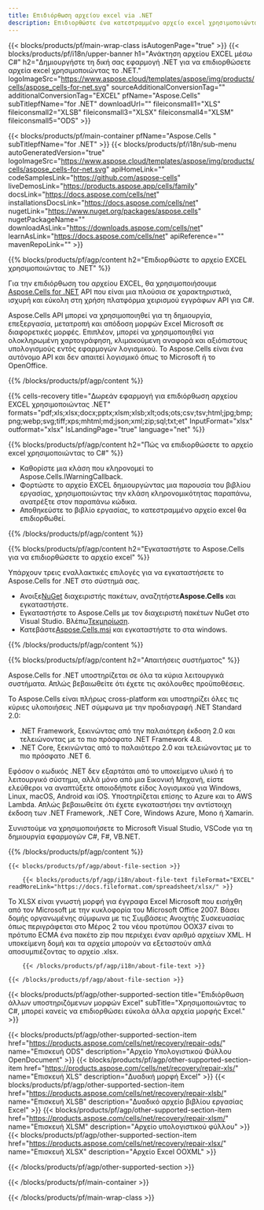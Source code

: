 ```yaml
---
title: Επιδιόρθωση αρχείου excel via .NET
description: Επιδιορθώστε ένα κατεστραμμένο αρχείο excel χρησιμοποιώντας το C#. Εργαλείο ανάκτησης για την επιδιόρθωση κατεστραμμένου αρχείου excel εντός της εφαρμογής .NET.
---
```

{{< blocks/products/pf/main-wrap-class isAutogenPage="true" >}}
{{< blocks/products/pf/i18n/upper-banner h1="Ανάκτηση αρχείου EXCEL μέσω C#" h2="Δημιουργήστε τη δική σας εφαρμογή .NET για να επιδιορθώσετε αρχεία excel χρησιμοποιώντας το .NET." logoImageSrc="https://www.aspose.cloud/templates/aspose/img/products/cells/aspose_cells-for-net.svg" sourceAdditionalConversionTag="" additionalConversionTag="EXCEL" pfName="Aspose.Cells" subTitlepfName="for .NET" downloadUrl="" fileiconsmall1="XLS" fileiconsmall2="XLSB" fileiconsmall3="XLSX" fileiconsmall4="XLSM" fileiconsmall5="ODS" >}}

{{< blocks/products/pf/main-container pfName="Aspose.Cells " subTitlepfName="for .NET" >}}
{{< blocks/products/pf/i18n/sub-menu autoGeneratedVersion="true" logoImageSrc="https://www.aspose.cloud/templates/aspose/img/products/cells/aspose_cells-for-net.svg" apiHomeLink="" codeSamplesLink="https://github.com/aspose-cells" liveDemosLink="https://products.aspose.app/cells/family" docsLink="https://docs.aspose.com/cells/net" installationsDocsLink="https://docs.aspose.com/cells/net" nugetLink="https://www.nuget.org/packages/aspose.cells" nugetPackageName="" downloadAsLink="https://downloads.aspose.com/cells/net" learnAsLink="https://docs.aspose.com/cells/net" apiReference="" mavenRepoLink="" >}}

{{% blocks/products/pf/agp/content h2="Επιδιορθώστε το αρχείο EXCEL χρησιμοποιώντας το .NET" %}}

 Για την επιδιόρθωση του αρχείου EXCEL, θα χρησιμοποιήσουμε
 [Aspose.Cells for .NET](https://products.aspose.com/cells/net) 
 API που είναι μια πλούσια σε χαρακτηριστικά, ισχυρή και εύκολη στη χρήση πλατφόρμα χειρισμού εγγράφων API για C#.
 
 Aspose.Cells API μπορεί να χρησιμοποιηθεί για τη δημιουργία, επεξεργασία, μετατροπή και απόδοση μορφών Excel Microsoft σε διαφορετικές μορφές. Επιπλέον, μπορεί να χρησιμοποιηθεί για ολοκληρωμένη χαρτογράφηση, κλιμακούμενη αναφορά και αξιόπιστους υπολογισμούς εντός εφαρμογών λογισμικού. Το Aspose.Cells είναι ένα αυτόνομο API και δεν απαιτεί λογισμικό όπως το Microsoft ή το OpenOffice.

{{% /blocks/products/pf/agp/content %}}

{{% cells-recovery title="Δωρεάν εφαρμογή για επιδιόρθωση αρχείου EXCEL χρησιμοποιώντας .NET" formats="pdf;xls;xlsx;docx;pptx;xlsm;xlsb;xlt;ods;ots;csv;tsv;html;jpg;bmp;png;webp;svg;tiff;xps;mhtml;md;json;xml;zip;sql;txt;et" InputFormat="xlsx" outformat="xlsx" IsLandingPage="true" language="net" %}}

{{% blocks/products/pf/agp/content h2="Πώς να επιδιορθώσετε το αρχείο excel χρησιμοποιώντας το C#" %}}

+ Καθορίστε μια κλάση που κληρονομεί το Aspose.Cells.IWarningCallback.
+ Φορτώστε το αρχείο EXCEL δημιουργώντας μια παρουσία του βιβλίου εργασίας, χρησιμοποιώντας την κλάση κληρονομικότητας παραπάνω, ανατρέξτε στον παραπάνω κώδικα.
+ Αποθηκεύστε το βιβλίο εργασίας, το κατεστραμμένο αρχείο excel θα επιδιορθωθεί.

{{% /blocks/products/pf/agp/content %}}


{{% blocks/products/pf/agp/content h2="Εγκαταστήστε το Aspose.Cells για να επιδιορθώσετε το αρχείο excel" %}}

Υπάρχουν τρεις εναλλακτικές επιλογές για να εγκαταστήσετε το Aspose.Cells for .NET στο σύστημά σας.
-  Ανοιξε[NuGet](https://www.nuget.org/packages/aspose.cells) διαχειριστής πακέτων, αναζητήστε**Aspose.Cells** και εγκαταστήστε.
-  Εγκαταστήστε το Aspose.Cells με τον διαχειριστή πακέτων NuGet στο Visual Studio. Βλέπω[Τεκμηρίωση](https://docs.aspose.com/cells/net/getting-started/#install-asposecells-through-nuget). 
-  Κατεβάστε[Aspose.Cells.msi](https://releases.aspose.com/cells/net/) και εγκαταστήστε το στα windows.

{{% /blocks/products/pf/agp/content %}}

    
{{% blocks/products/pf/agp/content h2="Απαιτήσεις συστήματος" %}}

 Aspose.Cells for .NET υποστηρίζεται σε όλα τα κύρια λειτουργικά συστήματα. Απλώς βεβαιωθείτε ότι έχετε τις ακόλουθες προϋποθέσεις.
 
Το Aspose.Cells είναι πλήρως cross-platform και υποστηρίζει όλες τις κύριες υλοποιήσεις .NET σύμφωνα με την προδιαγραφή .NET Standard 2.0:
-  .NET Framework, ξεκινώντας από την παλαιότερη έκδοση 2.0 και τελειώνοντας με το πιο πρόσφατο .NET Framework 4.8.
-  .NET Core, ξεκινώντας από το παλαιότερο 2.0 και τελειώνοντας με το πιο πρόσφατο .NET 6.

Εφόσον ο κωδικός .NET δεν εξαρτάται από το υποκείμενο υλικό ή το λειτουργικό σύστημα, αλλά μόνο από μια Εικονική Μηχανή, είστε ελεύθεροι να αναπτύξετε οποιοδήποτε είδος λογισμικού για Windows, Linux, macOS, Android και iOS. Υποστηρίζεται επίσης το Azure και το AWS Lambda. Απλώς βεβαιωθείτε ότι έχετε εγκαταστήσει την αντίστοιχη έκδοση των .NET Framework, .NET Core, Windows Azure, Mono ή Xamarin.

Συνιστούμε να χρησιμοποιήσετε το Microsoft Visual Studio, VSCode για τη δημιουργία εφαρμογών C#, F#, VB.NET.

{{% /blocks/products/pf/agp/content %}}
    
    
<!-- aboutfile Starts -->

    {{< blocks/products/pf/agp/about-file-section >}}

        {{< blocks/products/pf/agp/i18n/about-file-text fileFormat="EXCEL" readMoreLink="https://docs.fileformat.com/spreadsheet/xlsx/" >}}
Το XLSX είναι γνωστή μορφή για έγγραφα Excel Microsoft που εισήχθη από τον Microsoft με την κυκλοφορία του Microsoft Office 2007. Βάσει δομής οργανωμένης σύμφωνα με τις Συμβάσεις Ανοιχτής Συσκευασίας όπως περιγράφεται στο Μέρος 2 του νέου προτύπου OOX37 είναι το πρότυπο ECMA ένα πακέτο zip που περιέχει έναν αριθμό αρχείων XML. Η υποκείμενη δομή και τα αρχεία μπορούν να εξεταστούν απλά αποσυμπιέζοντας το αρχείο .xlsx.

        {{< /blocks/products/pf/agp/i18n/about-file-text >}}

    {{< /blocks/products/pf/agp/about-file-section >}}

<!-- aboutfile Ends -->

{{< blocks/products/pf/agp/other-supported-section title="Επιδιόρθωση άλλων υποστηριζόμενων μορφών Excel" subTitle="Χρησιμοποιώντας το C#, μπορεί κανείς να επιδιορθώσει εύκολα άλλα αρχεία μορφής Excel." >}}

{{< blocks/products/pf/agp/other-supported-section-item href="https://products.aspose.com/cells/net/recovery/repair-ods/" name="Επισκευή ODS" description="Αρχείο Υπολογιστικού Φύλλου OpenDocument" >}}
{{< blocks/products/pf/agp/other-supported-section-item href="https://products.aspose.com/cells/net/recovery/repair-xls/" name="Επισκευή XLS" description="Δυαδική μορφή Excel" >}}
{{< blocks/products/pf/agp/other-supported-section-item href="https://products.aspose.com/cells/net/recovery/repair-xlsb/" name="Επισκευή XLSB" description="Δυαδικό αρχείο βιβλίου εργασίας Excel" >}}
{{< blocks/products/pf/agp/other-supported-section-item href="https://products.aspose.com/cells/net/recovery/repair-xlsm/" name="Επισκευή XLSM" description="Αρχείο υπολογιστικού φύλλου" >}}
{{< blocks/products/pf/agp/other-supported-section-item href="https://products.aspose.com/cells/net/recovery/repair-xlsx/" name="Επισκευή XLSX" description="Αρχείο Excel OOXML" >}}

{{< /blocks/products/pf/agp/other-supported-section >}}

{{< /blocks/products/pf/main-container >}}
    
{{< /blocks/products/pf/main-wrap-class >}}
